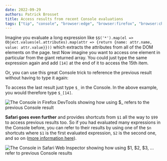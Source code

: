 ```yaml
---
date: 2022-09-29
authors: Patrick Brosset
title: Access results from recent Console evaluations
tags: ["tip", "console", "browser:edge", "browser:firefox", "browser:chrome", "browser:safari", "browser:polypane"]
---
```

Imagine you evaluate a long expression like `$$('*').map(el => Object.values(el.attributes).map(attr => {return {name: attr.name, value: attr.value}}))` which extracts the attributes from all of the DOM elements on the page.
test
Now imagine you want to access one element in particular from the giant returned array. You could just type the same expression again and add `[14]` at the end of it to access the 15th item.

Or, you can use this great Console trick to reference the previous result without having to type it again:

To access the last result just type `$_` in the Console. In the above example, you would therefore type `$_[14]`.

![The Console in Firefox DevTools showing how using $_ refers to the previous Console result](../../assets/img/access-recent-console-results-firefox.png)

**Safari goes even further** and provides shortcuts from `$1` all the way to `$99` to access previous results too. So if you had evaluated many expressions in the Console before, you can refer to their results by using one of the `$n` shortcuts where `$1` is the first evaluated expression, `$2` is the second one, and so on ([more information here](https://webkit.org/web-inspector/console-command-line-api/#$1)).

![The Console in Safari Web Inspector showing how using $1, $2, $3, ... refer to previous Console results](../../assets/img/access-recent-console-results-safari.png)
